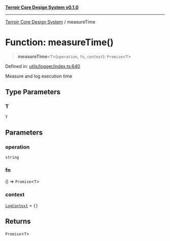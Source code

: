 [**Terroir Core Design System v0.1.0**](../README.md)

***

[Terroir Core Design System](../globals.md) / measureTime

# Function: measureTime()

> **measureTime**\<`T`\>(`operation`, `fn`, `context`): `Promise`\<`T`\>

Defined in: [utils/logger/index.ts:640](https://github.com/terroir-ds/core/blob/a3f3cd156fc544ddf3040641fcdb94420bfa9e60/lib/utils/logger/index.ts#L640)

Measure and log execution time

## Type Parameters

### T

`T`

## Parameters

### operation

`string`

### fn

() => `Promise`\<`T`\>

### context

[`LogContext`](../interfaces/LogContext.md) = `{}`

## Returns

`Promise`\<`T`\>
